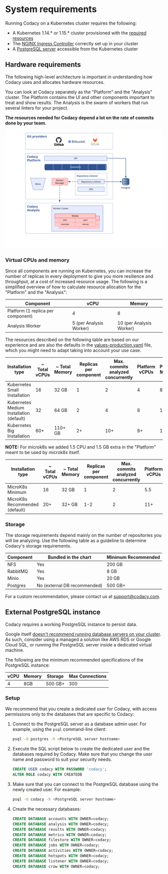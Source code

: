 # System requirements

Running Codacy on a Kubernetes cluster requires the following:

-   A Kubernetes 1.14.\* or 1.15.\* cluster provisioned with the [required resources](#hardware-requirements)
-   The [NGINX Ingress Controller](https://github.com/helm/charts/tree/master/stable/nginx-ingress) correctly set up in your cluster
-   A [PostgreSQL server](#postgresql-server-setup) accessible from the Kubernetes cluster

## Hardware requirements

The following high-level architecture is important in understanding how Codacy uses and allocates hardware resources.

You can look at Codacy separately as the "Platform" and the "Analysis" cluster. The Platform contains the UI and other
components important to treat and show results. The Analysis is the swarm of workers that run several linters for
your project.

**The resources needed for Codacy depend a lot on the rate of commits done by your team.**

!["High Level Architecture"](<./images/High Level Architecture - Analysis II.svg> "High Level Architecture")

### Virtual CPUs and memory

Since all components are running on Kubernetes, you can increase the number of replicas in every deployment to give you more resilience and throughput, at a cost of increased resource usage. The following is a simplified overview of how to calculate resource allocation for the "Platform" and the "Analysis":

| Component                          | vCPU                    | Memory                   |
| ---------------------------------- | ----------------------- | ------------------------ |
| Platform (1 replica per component) | 4                       | 8                        |
| Analysis Worker                    | 5 (per Analysis Worker) | 10 (per Analysis Worker) |

The resources described on the following table are based on our experience and are also the defaults in the [values-production.yaml](https://raw.githubusercontent.com/codacy/chart/master/codacy/values-production.yaml) file, which you might need to adapt taking into account your use case.

| Installation type                        | ~ Total vCPUs | ~ Total Memory | Replicas per component | Max. commits analyzed concurrently | Platform vCPUs | Platform Memory | Analysis Workers vCPUs | Analysis Workers Memory |
| ---------------------------------------- | ------------- | -------------- | ---------------------- | ---------------------------------- | -------------- | --------------- | ---------------------- | ----------------------- |
| Kubernetes Small Installation            | 16            | 32 GB          | 1                      | 2                                  | 4              | 8 GB            | 10                     | 20 GB                   |
| Kubernetes Medium Installation (default) | 32            | 64 GB          | 2                      | 4                                  | 8              | 16 GB           | 20                     | 40 GB                   |
| Kubernetes Big Installation              | 60+           | 110+ GB        | 2+                     | 10+                                | 8+             | 16+ GB          | 50+                    | 100+ GB                 |

**NOTE:**
For microk8s we added 1.5 CPU and 1.5 GB extra in the "Platform" meant to be used by microk8s itself.

| Installation type              | ~ Total vCPUs | ~ Total Memory | Replicas per component | Max. commits analyzed concurrently | Platform vCPUs | Platform Memory | Analysis Workers vCPUs | Analysis Workers Memory |
| ------------------------------ | ------------- | -------------- | ---------------------- | ---------------------------------- | -------------- | --------------- | ---------------------- | ----------------------- |
| MicroK8s Minimum               | 16            | 32 GB          | 1                      | 2                                  | 5.5            | 9.5 GB          | 10                     | 20 GB                   |
| MicroK8s Recommended (default) | 20+           | 32+ GB         | 1-2                    | 2                                  | 11+            | 20+ GB          | 10                     | 20 GB                   |

### Storage

The storage requirements depend mainly on the number of repositories you will be analyzing.
Use the following table as a guideline to determine Codacy's storage requirements.

| Component | Bundled in the chart         | Minimum Recommended |
| ----------------- | ---------------------------- | ------------------- |
| NFS               | Yes                          | 200 GB              |
| RabbitMQ          | Yes                          | 8 GB                |
| Minio             | Yes                          | 20 GB               |
| Postgres          | No (external DB recommended) | 500 GB+             |

For a custom recommendation, please contact us at [support@codacy.com](mailto://support@codacy.com).

## External PostgreSQL instance

Codacy requires a working PostgreSQL instance to persist data.

Google itself [doesn't recommend running database servers on your cluster](https://cloud.google.com/blog/products/databases/to-run-or-not-to-run-a-database-on-kubernetes-what-to-consider). As such, consider using a managed a solution like AWS RDS or Google Cloud SQL, or running the PostgreSQL server inside a dedicated virtual machine.

The following are the minimum recommended specifications of the PostgreSQL instance:

| vCPU | Memory | Storage | Max Connections |
| ---- | ------ | ------- | --------------- |
| 4    | 8GB    | 500 GB+ | 300             |

### Setup

We recommend that you create a dedicated user for Codacy, with access permissions only to the databases that are specific to Codacy:

1.  Connect to the PostgreSQL server as a database admin user. For example, using the `psql` command-line client:

    ```bash
    psql -U postgres -h <PostgreSQL server hostname>
    ```

2.  Execute the SQL script below to create the dedicated user and the databases required by Codacy. Make sure that you change the user name and password to suit your security needs.

    ```sql
    CREATE USER codacy WITH PASSWORD 'codacy';
    ALTER ROLE codacy WITH CREATEDB
    ```

3.  Make sure that you can connect to the PostgreSQL database using the newly created user. For example:

    ```bash
    psql -U codacy -h <PostgreSQL server hostname>
    ```

4.  Create the necessary databases:

    ```sql
    CREATE DATABASE accounts WITH OWNER=codacy;
    CREATE DATABASE analysis WITH OWNER=codacy;
    CREATE DATABASE results WITH OWNER=codacy;
    CREATE DATABASE metrics WITH OWNER=codacy;
    CREATE DATABASE filestore WITH OWNER=codacy;
    CREATE DATABASE jobs WITH OWNER=codacy;
    CREATE DATABASE activities WITH OWNER=codacy;
    CREATE DATABASE hotspots WITH OWNER=codacy;
    CREATE DATABASE listener WITH OWNER=codacy;
    CREATE DATABASE crow WITH OWNER=codacy;
    ```
